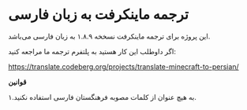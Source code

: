 # ترجمه ماینکرفت به زبان فارسی

این پروژه برای ترجمه ماینکرفت نسخخه ۱.۸.۹ به زبان فارسی می‌باشد.

اگر داوطلب این کار هستید به پلتفرم ترجمه ما مراجعه کنید:

https://translate.codeberg.org/projects/translate-minecraft-to-persian/

**قوانین**

۱.به هیچ عنوان از کلمات مصوبه فرهنگستان فارسی استفاده نکنید.
